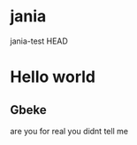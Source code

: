 # jania
jania-test
 HEAD
<h1>Hello world</h2>
	<h2>Gbeke</h2>
<p>are you for real you didnt tell me</p>
